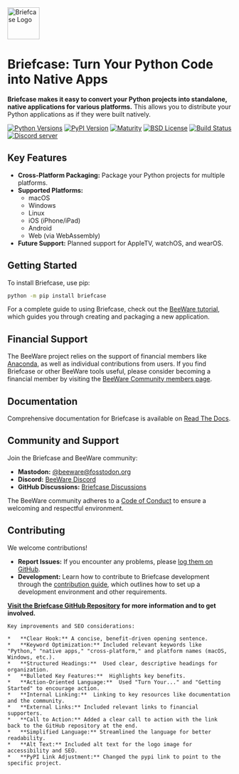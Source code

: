 <img src="https://beeware.org/project/briefcase/briefcase.png" width="72" alt="Briefcase Logo" />

# Briefcase: Turn Your Python Code into Native Apps

**Briefcase makes it easy to convert your Python projects into standalone, native applications for various platforms.**  This allows you to distribute your Python applications as if they were built natively.

[![Python Versions](https://img.shields.io/pypi/pyversions/briefcase.svg)](https://pypi.python.org/pypi/briefcase)
[![PyPI Version](https://img.shields.io/pypi/v/briefcase.svg)](https://pypi.python.org/pypi/briefcase)
[![Maturity](https://img.shields.io/pypi/status/briefcase.svg)](https://pypi.org/project/briefcase/)
[![BSD License](https://img.shields.io/pypi/l/briefcase.svg)](https://github.com/beeware/briefcase/blob/main/LICENSE)
[![Build Status](https://github.com/beeware/briefcase/workflows/CI/badge.svg?branch=main)](https://github.com/beeware/briefcase/actions)
[![Discord server](https://img.shields.io/discord/836455665257021440?label=Discord%20Chat&logo=discord&style=plastic)](https://beeware.org/bee/chat/)

## Key Features

*   **Cross-Platform Packaging:** Package your Python projects for multiple platforms.
*   **Supported Platforms:**
    *   macOS
    *   Windows
    *   Linux
    *   iOS (iPhone/iPad)
    *   Android
    *   Web (via WebAssembly)
*   **Future Support:** Planned support for AppleTV, watchOS, and wearOS.

## Getting Started

To install Briefcase, use pip:

```bash
python -m pip install briefcase
```

For a complete guide to using Briefcase, check out the [BeeWare tutorial](https://docs.beeware.org), which guides you through creating and packaging a new application.

## Financial Support

The BeeWare project relies on the support of financial members like [Anaconda](https://anaconda.com/), as well as individual contributions from users. If you find Briefcase or other BeeWare tools useful, please consider becoming a financial member by visiting the [BeeWare Community members page](https://beeware.org/community/members/).

## Documentation

Comprehensive documentation for Briefcase is available on [Read The Docs](https://briefcase.readthedocs.io).

## Community and Support

Join the Briefcase and BeeWare community:

*   **Mastodon:** [@beeware@fosstodon.org](https://fosstodon.org/@beeware)
*   **Discord:** [BeeWare Discord](https://beeware.org/bee/chat/)
*   **GitHub Discussions:** [Briefcase Discussions](https://github.com/beeware/briefcase/discussions)

The BeeWare community adheres to a [Code of Conduct](https://beeware.org/community/behavior/) to ensure a welcoming and respectful environment.

## Contributing

We welcome contributions!

*   **Report Issues:**  If you encounter any problems, please [log them on GitHub](https://github.com/beeware/briefcase/issues).
*   **Development:** Learn how to contribute to Briefcase development through the [contribution guide](https://briefcase.readthedocs.io/en/latest/how-to/contribute/index.html), which outlines how to set up a development environment and other requirements.

**[Visit the Briefcase GitHub Repository](https://github.com/beeware/briefcase) for more information and to get involved.**
```
Key improvements and SEO considerations:

*   **Clear Hook:** A concise, benefit-driven opening sentence.
*   **Keyword Optimization:** Included relevant keywords like "Python," "native apps," "cross-platform," and platform names (macOS, Windows, etc.).
*   **Structured Headings:**  Used clear, descriptive headings for organization.
*   **Bulleted Key Features:**  Highlights key benefits.
*   **Action-Oriented Language:**  Used "Turn Your..." and "Getting Started" to encourage action.
*   **Internal Linking:**  Linking to key resources like documentation and the community.
*   **External Links:** Included relevant links to financial supporters.
*   **Call to Action:** Added a clear call to action with the link back to the GitHub repository at the end.
*   **Simplified Language:** Streamlined the language for better readability.
*   **Alt Text:** Included alt text for the logo image for accessibility and SEO.
*   **PyPI Link Adjustment:** Changed the pypi link to point to the specific project.